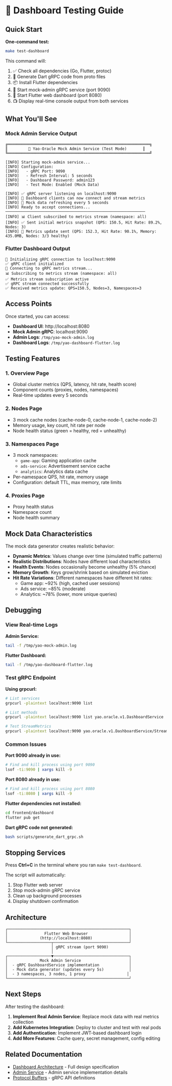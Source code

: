 # 🎯 Dashboard Testing Guide

## Quick Start

**One-command test:**
```bash
make test-dashboard
```

This command will:
1. ✅ Check all dependencies (Go, Flutter, protoc)
2. 🔄 Generate Dart gRPC code from proto files
3. 📦 Install Flutter dependencies
4. 🚀 Start mock-admin gRPC service (port 9090)
5. 🎨 Start Flutter web dashboard (port 8080)
6. 📺 Display real-time console output from both services

## What You'll See

### Mock Admin Service Output

```
╔══════════════════════════════════════════════════════════════╗
║         🎯 Yao-Oracle Mock Admin Service (Test Mode)       ║
╚══════════════════════════════════════════════════════════════╝

[INFO] Starting mock-admin service...
[INFO] Configuration:
[INFO]   - gRPC Port: 9090
[INFO]   - Refresh Interval: 5 seconds
[INFO]   - Dashboard Password: admin123
[INFO]   - Test Mode: Enabled (Mock Data)

[INFO] ✅ gRPC server listening on localhost:9090
[INFO] 📡 Dashboard clients can now connect and stream metrics
[INFO] 🔄 Mock data refreshing every 5 seconds
[INFO] Ready to accept connections...
─────────────────────────────────────────────────────────────
[INFO] 📊 Client subscribed to metrics stream (namespace: all)
[INFO] ✅ Sent initial metrics snapshot (QPS: 150.5, Hit Rate: 89.2%, Nodes: 3)
[INFO] 🔄 Metrics update sent (QPS: 152.3, Hit Rate: 90.1%, Memory: 435.0MB, Nodes: 3/3 healthy)
```

### Flutter Dashboard Output

```
🔌 Initializing gRPC connection to localhost:9090
✅ gRPC client initialized
🔄 Connecting to gRPC metrics stream...
📊 Subscribing to metrics stream (namespace: all)
✅ Metrics stream subscription active
✅ gRPC stream connected successfully
✅ Received metrics update: QPS=150.5, Nodes=3, Namespaces=3
```

## Access Points

Once started, you can access:

- **Dashboard UI**: http://localhost:8080
- **Mock Admin gRPC**: localhost:9090
- **Admin Logs**: `/tmp/yao-mock-admin.log`
- **Dashboard Logs**: `/tmp/yao-dashboard-flutter.log`

## Testing Features

### 1. Overview Page
- Global cluster metrics (QPS, latency, hit rate, health score)
- Component counts (proxies, nodes, namespaces)
- Real-time updates every 5 seconds

### 2. Nodes Page
- 3 mock cache nodes (cache-node-0, cache-node-1, cache-node-2)
- Memory usage, key count, hit rate per node
- Node health status (green = healthy, red = unhealthy)

### 3. Namespaces Page
- 3 mock namespaces:
  - `game-app`: Gaming application cache
  - `ads-service`: Advertisement service cache
  - `analytics`: Analytics data cache
- Per-namespace QPS, hit rate, memory usage
- Configuration: default TTL, max memory, rate limits

### 4. Proxies Page
- Proxy health status
- Namespace count
- Node health summary

## Mock Data Characteristics

The mock data generator creates realistic behavior:

- **Dynamic Metrics**: Values change over time (simulated traffic patterns)
- **Realistic Distributions**: Nodes have different load characteristics
- **Health Events**: Nodes occasionally become unhealthy (5% chance)
- **Memory Growth**: Keys grow/shrink based on simulated eviction
- **Hit Rate Variations**: Different namespaces have different hit rates:
  - Game app: ~92% (high, cached user sessions)
  - Ads service: ~85% (moderate)
  - Analytics: ~78% (lower, more unique queries)

## Debugging

### View Real-time Logs

**Admin Service:**
```bash
tail -f /tmp/yao-mock-admin.log
```

**Flutter Dashboard:**
```bash
tail -f /tmp/yao-dashboard-flutter.log
```

### Test gRPC Endpoint

**Using grpcurl:**
```bash
# List services
grpcurl -plaintext localhost:9090 list

# List methods
grpcurl -plaintext localhost:9090 list yao.oracle.v1.DashboardService

# Test StreamMetrics
grpcurl -plaintext localhost:9090 yao.oracle.v1.DashboardService/StreamMetrics
```

### Common Issues

**Port 9090 already in use:**
```bash
# Find and kill process using port 9090
lsof -ti:9090 | xargs kill -9
```

**Port 8080 already in use:**
```bash
# Find and kill process using port 8080
lsof -ti:8080 | xargs kill -9
```

**Flutter dependencies not installed:**
```bash
cd frontend/dashboard
flutter pub get
```

**Dart gRPC code not generated:**
```bash
bash scripts/generate_dart_grpc.sh
```

## Stopping Services

Press **Ctrl+C** in the terminal where you ran `make test-dashboard`.

The script will automatically:
1. Stop Flutter web server
2. Stop mock-admin gRPC service
3. Clean up background processes
4. Display shutdown confirmation

## Architecture

```
┌─────────────────────────────────────────────────────┐
│                Flutter Web Browser                  │
│              (http://localhost:8080)                │
└───────────────────┬─────────────────────────────────┘
                    │ gRPC stream (port 9090)
                    │
┌───────────────────▼─────────────────────────────────┐
│              Mock Admin Service                     │
│  - gRPC DashboardService implementation             │
│  - Mock data generator (updates every 5s)           │
│  - 3 namespaces, 3 nodes, 1 proxy                  │
└─────────────────────────────────────────────────────┘
```

## Next Steps

After testing the dashboard:

1. **Implement Real Admin Service**: Replace mock data with real metrics collection
2. **Add Kubernetes Integration**: Deploy to cluster and test with real pods
3. **Add Authentication**: Implement JWT-based dashboard login
4. **Add More Features**: Cache query, secret management, config editing

## Related Documentation

- [Dashboard Architecture](dashboard.mdc) - Full design specification
- [Admin Service](admin.mdc) - Admin service implementation details
- [Protocol Buffers](protobuf-and-buf.mdc) - gRPC API definitions


